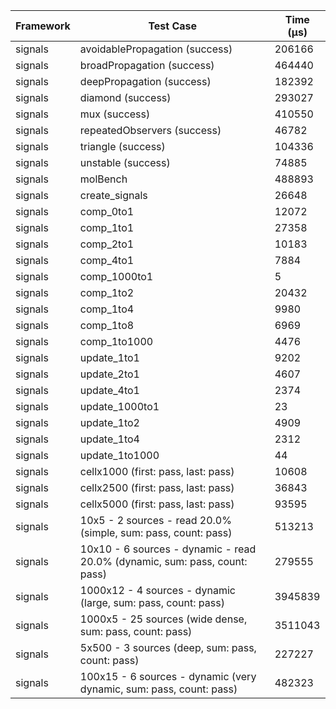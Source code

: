 | Framework | Test Case | Time (μs) |
| --- | --- | --- |
| signals | avoidablePropagation (success) | 206166 |
| signals | broadPropagation (success) | 464440 |
| signals | deepPropagation (success) | 182392 |
| signals | diamond (success) | 293027 |
| signals | mux (success) | 410550 |
| signals | repeatedObservers (success) | 46782 |
| signals | triangle (success) | 104336 |
| signals | unstable (success) | 74885 |
| signals | molBench | 488893 |
| signals | create_signals | 26648 |
| signals | comp_0to1 | 12072 |
| signals | comp_1to1 | 27358 |
| signals | comp_2to1 | 10183 |
| signals | comp_4to1 | 7884 |
| signals | comp_1000to1 | 5 |
| signals | comp_1to2 | 20432 |
| signals | comp_1to4 | 9980 |
| signals | comp_1to8 | 6969 |
| signals | comp_1to1000 | 4476 |
| signals | update_1to1 | 9202 |
| signals | update_2to1 | 4607 |
| signals | update_4to1 | 2374 |
| signals | update_1000to1 | 23 |
| signals | update_1to2 | 4909 |
| signals | update_1to4 | 2312 |
| signals | update_1to1000 | 44 |
| signals | cellx1000 (first: pass, last: pass) | 10608 |
| signals | cellx2500 (first: pass, last: pass) | 36843 |
| signals | cellx5000 (first: pass, last: pass) | 93595 |
| signals | 10x5 - 2 sources - read 20.0% (simple, sum: pass, count: pass) | 513213 |
| signals | 10x10 - 6 sources - dynamic - read 20.0% (dynamic, sum: pass, count: pass) | 279555 |
| signals | 1000x12 - 4 sources - dynamic (large, sum: pass, count: pass) | 3945839 |
| signals | 1000x5 - 25 sources (wide dense, sum: pass, count: pass) | 3511043 |
| signals | 5x500 - 3 sources (deep, sum: pass, count: pass) | 227227 |
| signals | 100x15 - 6 sources - dynamic (very dynamic, sum: pass, count: pass) | 482323 |
